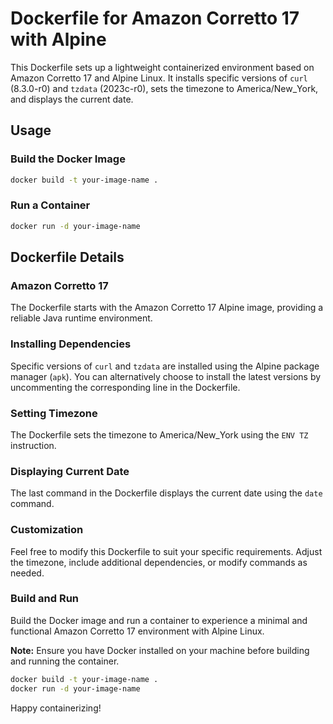 # Dockerfile for Amazon Corretto 17 with Alpine

This Dockerfile sets up a lightweight containerized environment based on Amazon Corretto 17 and Alpine Linux. It installs specific versions of `curl` (8.3.0-r0) and `tzdata` (2023c-r0), sets the timezone to America/New_York, and displays the current date.

## Usage

### Build the Docker Image

```bash
docker build -t your-image-name .
```

### Run a Container

```bash
docker run -d your-image-name
```

## Dockerfile Details

### Amazon Corretto 17

The Dockerfile starts with the Amazon Corretto 17 Alpine image, providing a reliable Java runtime environment.

### Installing Dependencies

Specific versions of `curl` and `tzdata` are installed using the Alpine package manager (`apk`). You can alternatively choose to install the latest versions by uncommenting the corresponding line in the Dockerfile.

### Setting Timezone

The Dockerfile sets the timezone to America/New_York using the `ENV TZ` instruction.

### Displaying Current Date

The last command in the Dockerfile displays the current date using the `date` command.

### Customization

Feel free to modify this Dockerfile to suit your specific requirements. Adjust the timezone, include additional dependencies, or modify commands as needed.

### Build and Run

Build the Docker image and run a container to experience a minimal and functional Amazon Corretto 17 environment with Alpine Linux.

**Note:** Ensure you have Docker installed on your machine before building and running the container.

```bash
docker build -t your-image-name .
docker run -d your-image-name
```

Happy containerizing!
